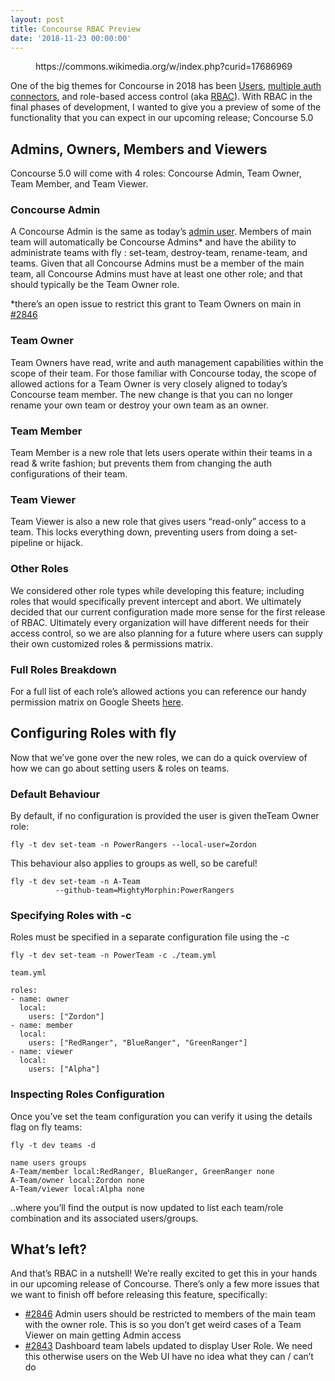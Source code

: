 ```yaml
---
layout: post
title: Concourse RBAC Preview
date: '2018-11-23 00:00:00'
---
```


<figure class="kg-card kg-image-card kg-card-hascaption"><img src=" __GHOST_URL__ /content/images/downloaded_images/Concourse-RBAC-Preview/0-oy1M_w9ksoAje2LR.jpg" class="kg-image" alt loading="lazy"><figcaption>https://commons.wikimedia.org/w/index.php?curid=17686969</figcaption></figure>

One of the big themes for Concourse in 2018 has been [Users](https://concourse-ci.org/download.html#v400), [multiple auth connectors](https://concourse-ci.org/install.html#auth-config), and role-based access control (aka [RBAC](https://github.com/pivotal-jwinters/rfcs/blob/proposal/rbac/03-rbac/proposal.md)). With RBAC in the final phases of development, I wanted to give you a preview of some of the functionality that you can expect in our upcoming release; Concourse 5.0

## Admins, Owners, Members and&nbsp;Viewers

Concourse 5.0 will come with 4 roles: Concourse Admin, Team Owner, Team Member, and Team Viewer.

### Concourse Admin

A Concourse Admin is the same as today’s [admin user](https://concourse-ci.org/main-team.html). Members of main team will automatically be Concourse Admins\* and have the ability to administrate teams with fly&nbsp;: set-team, destroy-team, rename-team, and teams. Given that all Concourse Admins must be a member of the main team, all Concourse Admins must have at least one other role; and that should typically be the Team Owner role.

\*there’s an open issue to restrict this grant to Team Owners on main in [#2846](https://github.com/concourse/concourse/issues/2846)

### Team Owner

Team Owners have read, write and auth management capabilities within the scope of their team. For those familiar with Concourse today, the scope of allowed actions for a Team Owner is very closely aligned to today’s Concourse team member. The new change is that you can no longer rename your own team or destroy your own team as an owner.

### Team Member

Team Member is a new role that lets users operate within their teams in a read & write fashion; but prevents them from changing the auth configurations of their team.

### Team Viewer

Team Viewer is also a new role that gives users “read-only” access to a team. This locks everything down, preventing users from doing a set-pipeline or hijack.

### Other Roles

We considered other role types while developing this feature; including roles that would specifically prevent intercept and abort. We ultimately decided that our current configuration made more sense for the first release of RBAC. Ultimately every organization will have different needs for their access control, so we are also planning for a future where users can supply their own customized roles & permissions matrix.

### Full Roles Breakdown

For a full list of each role’s allowed actions you can reference our handy permission matrix on Google Sheets [here](https://docs.google.com/spreadsheets/d/1np3hyJy3mVRfB2gcgKykz3QTQg5qEj28QgK523SEmao/edit#gid=1437859537).

## Configuring Roles with&nbsp;fly

Now that we’ve gone over the new roles, we can do a quick overview of how we can go about setting users & roles on teams.

### Default Behaviour

By default, if no configuration is provided the user is given theTeam Owner role:

    fly -t dev set-team -n PowerRangers --local-user=Zordon

This behaviour also applies to groups as well, so be careful!

    fly -t dev set-team -n A-Team 
              --github-team=MightyMorphin:PowerRangers

### Specifying Roles with&nbsp;-c

Roles must be specified in a separate configuration file using the -c

    fly -t dev set-team -n PowerTeam -c ./team.yml
    
    team.yml
    
    roles:
    - name: owner
      local:
        users: ["Zordon"]
    - name: member
      local:
        users: ["RedRanger", "BlueRanger", "GreenRanger"]
    - name: viewer
      local:
        users: ["Alpha"]

### Inspecting Roles Configuration

Once you’ve set the team configuration you can verify it using the details flag on fly teams:

    fly -t dev teams -d
    
    name users groups
    A-Team/member local:RedRanger, BlueRanger, GreenRanger none  
    A-Team/owner local:Zordon none  
    A-Team/viewer local:Alpha none

..where you’ll find the output is now updated to list each team/role combination and its associated users/groups.

## What’s left?

And that’s RBAC in a nutshell! We’re really excited to get this in your hands in our upcoming release of Concourse. There’s only a few more issues that we want to finish off before releasing this feature, specifically:

- [#2846](https://github.com/concourse/concourse/issues/2846) Admin users should be restricted to members of the main team with the owner role. This is so you don’t get weird cases of a Team Viewer on main getting Admin access
- [#2843](https://github.com/concourse/concourse/issues/2843) Dashboard team labels updated to display User Role. We need this otherwise users on the Web UI have no idea what they can / can’t do
